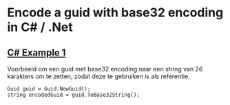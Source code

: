 # Encode a guid with base32 encoding in C# / .Net

## [C# Example 1](base32example1)

Voorbeeld om een guid met base32 encoding naar een string van 26 karakters om te zetten, zodat deze te gebruiken is als referentie.

	Guid guid = Guid.NewGuid();
	string encodedGuid = guid.ToBase32String();


